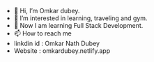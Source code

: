 - 👋 Hi, I’m Omkar dubey.
- 👀 I’m interested in learning, traveling  and gym. 
- 🌱 Now I am learning Full Stack Development.
- 📫 How to reach me
- linkdin id : Omkar Nath Dubey
- Website : omkardubey.netlify.app

<!---
Omkardubey07/Omkardubey07 is a ✨ special ✨ repository because its `README.md` (this file) appears on your GitHub profile.
You can click the Preview link to take a look at your changes.
--->
